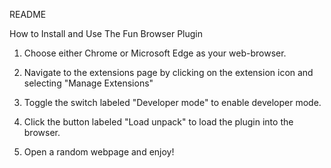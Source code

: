 README

How to Install and Use The Fun Browser Plugin

1. Choose either Chrome or Microsoft Edge as your web-browser. 

2. Navigate to the extensions page by clicking on the extension icon and selecting "Manage Extensions"

3. Toggle the switch labeled "Developer mode" to enable developer mode.

4. Click the button labeled "Load unpack" to load the plugin into the browser. 

5. Open a random webpage and enjoy!
